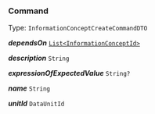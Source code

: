 

### Command

Type: `InformationConceptCreateCommandDTO`  
<article>

***dependsOn*** [`List<InformationConceptId>`](/docs/core-information-concept--page#informationconceptid) 

</article>
<article>

***description*** `String` 

</article>
<article>

***expressionOfExpectedValue*** `String?` 

</article>
<article>

***name*** `String` 

</article>
<article>

***unitId*** `DataUnitId` 

</article>

